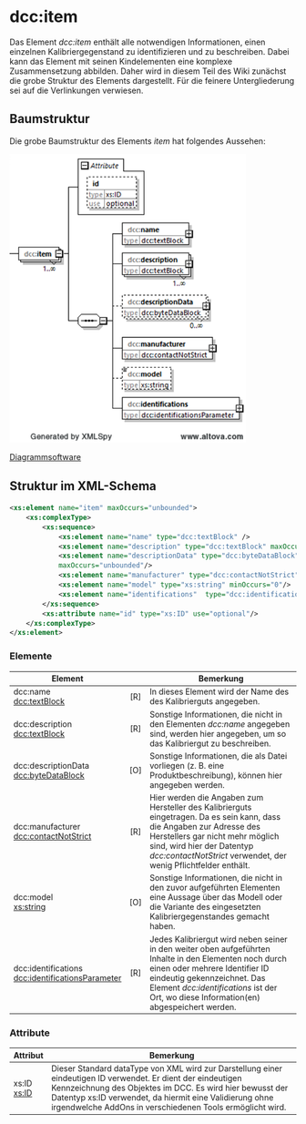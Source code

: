 # dcc:item

Das Element *dcc:item* enthält alle notwendigen Informationen, einen einzelnen Kalibriergegenstand 
zu identifizieren und zu beschreiben. Dabei kann das Element mit seinen Kindelementen 
eine komplexe Zusammensetzung abbilden. Daher wird in diesem Teil des Wiki zunächst die 
grobe Struktur des Elements dargestellt. Für die feinere Untergliederung sei auf die 
Verlinkungen verwiesen. 

## Baumstruktur

Die grobe Baumstruktur des Elements *item* hat folgendes Aussehen:

<img src="../../images/item_raw.png" alt="item_raw" width="415" />

[Diagrammsoftware](../XSD_diagramviewer.md)


## Struktur im XML-Schema

```xml
<xs:element name="item" maxOccurs="unbounded">
	<xs:complexType>
		<xs:sequence>
			<xs:element name="name" type="dcc:textBlock" />
			<xs:element name="description" type="dcc:textBlock" maxOccurs="unbounded"/>
			<xs:element name="descriptionData" type="dcc:byteDataBlock" minOccurs="0" 
			maxOccurs="unbounded"/>
			<xs:element name="manufacturer" type="dcc:contactNotStrict"/>
			<xs:element name="model" type="xs:string" minOccurs="0"/>
			<xs:element name="identifications"  type="dcc:identificationsParameter" />
		</xs:sequence>
		<xs:attribute name="id" type="xs:ID" use="optional"/>
	</xs:complexType>
</xs:element>
```

### Elemente
|Element||Bemerkung|
|-|:-:|-|
|dcc:name <br>[dcc:textBlock](../auxElements/textBlock.md)|[R]|In dieses Element wird der Name des des Kalibrierguts angegeben.|
|dcc:description <br>[dcc:textBlock](../auxElements/textBlock.md)|[R]|Sonstige Informationen, die nicht in den Elementen *dcc:name* angegeben sind, werden hier angegeben, um so das Kalibriergut zu beschreiben.|
|dcc:descriptionData <br>[dcc:byteDataBlock](../auxElements/byteDataBlock.md)|[O]|Sonstige Informationen, die als Datei vorliegen (z. B. eine Produktbeschreibung), können hier angegeben werden.|
|dcc:manufacturer <br>[dcc:contactNotStrict](../auxElements/contactNotStrict.md)|[R]|Hier werden die Angaben zum Hersteller des Kalibrierguts eingetragen. Da es sein kann, dass die Angaben zur Adresse des Herstellers gar nicht mehr möglich sind, wird hier der Datentyp *dcc:contactNotStrict* verwendet, der wenig Pflichtfelder enthält.|
|dcc:model <br> [xs:string](https://www.w3.org/TR/xmlschema-2/#string)|[O]|Sonstige Informationen, die nicht in den zuvor aufgeführten Elementen eine Aussage über das Modell oder die Variante des eingesetzten Kalibriergegenstandes gemacht haben.|
|dcc:identifications <br>[dcc:identificationsParameter](identifications.md)|[R]|Jedes Kalibriergut wird neben seiner in den weiter oben aufgeführten Inhalte in den Elementen noch durch einen oder mehrere Identifier ID eindeutig gekennzeichnet. Das Element *dcc:identifications* ist der Ort, wo diese Information(en) abgespeichert werden.

### Attribute

|Attribut|Bemerkung|
|-|-|
|xs:ID<br>[xs:ID](https://www.w3.org/TR/xmlschema-2/#ID)|Dieser Standard dataType von XML wird zur Darstellung einer eindeutigen ID verwendet. Er dient der eindeutigen Kennzeichnung des Objektes im DCC. Es wird hier bewusst der Datentyp xs:ID verwendet, da hiermit eine Validierung ohne irgendwelche AddOns in verschiedenen Tools ermöglicht wird.|

